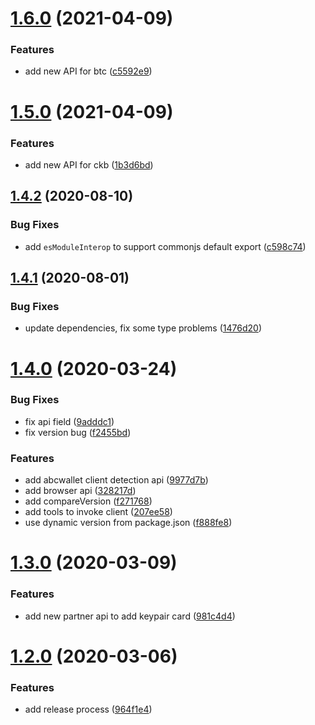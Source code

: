 # [1.6.0](https://github.com/BlockABC/abcwallet.js/compare/v1.5.0...v1.6.0) (2021-04-09)


### Features

* add new API for btc ([c5592e9](https://github.com/BlockABC/abcwallet.js/commit/c5592e99e441707e3be6a0256692750ba7bf84bf))

# [1.5.0](https://github.com/BlockABC/abcwallet.js/compare/v1.4.2...v1.5.0) (2021-04-09)


### Features

* add new API for ckb ([1b3d6bd](https://github.com/BlockABC/abcwallet.js/commit/1b3d6bd892c4bb31b930b1ddaf13e1bfc73e32aa))

## [1.4.2](https://github.com/BlockABC/abcwallet.js/compare/v1.4.1...v1.4.2) (2020-08-10)


### Bug Fixes

* add `esModuleInterop` to support commonjs default export ([c598c74](https://github.com/BlockABC/abcwallet.js/commit/c598c7405e9db006b64c037fb5d70dbc58d91c33))

## [1.4.1](https://github.com/BlockABC/abcwallet.js/compare/v1.4.0...v1.4.1) (2020-08-01)


### Bug Fixes

* update dependencies, fix some type problems ([1476d20](https://github.com/BlockABC/abcwallet.js/commit/1476d20bc224e109644e75387bd33d6b352a19e3))

# [1.4.0](https://github.com/BlockABC/abcwallet.js/compare/v1.3.0...v1.4.0) (2020-03-24)


### Bug Fixes

* fix api field ([9adddc1](https://github.com/BlockABC/abcwallet.js/commit/9adddc149782ff1c88a839bb7f08f4a295f2c51a))
* fix version bug ([f2455bd](https://github.com/BlockABC/abcwallet.js/commit/f2455bddf92033a4a84206095bb615fc1cde5e01))


### Features

* add abcwallet client detection api ([9977d7b](https://github.com/BlockABC/abcwallet.js/commit/9977d7b5909669d99eeb548a4347c96fd1e950af))
* add browser api ([328217d](https://github.com/BlockABC/abcwallet.js/commit/328217df03e69ec14bfe8452907963a84242cd91))
* add compareVersion ([f271768](https://github.com/BlockABC/abcwallet.js/commit/f2717688dba88c72623de6d1295e0be241cf1dbd))
* add tools to invoke client ([207ee58](https://github.com/BlockABC/abcwallet.js/commit/207ee586bfba0ef0cc2ab5b2d37bf7d12dedeac7))
* use dynamic version from package.json ([f888fe8](https://github.com/BlockABC/abcwallet.js/commit/f888fe8b0c6afd56d8dd60b97a1f8876a94dc98c))

# [1.3.0](https://github.com/BlockABC/abcwallet.js/compare/v1.2.0...v1.3.0) (2020-03-09)


### Features

* add new partner api to add keypair card ([981c4d4](https://github.com/BlockABC/abcwallet.js/commit/981c4d49d96d555aefac43742fbdd5851aef7d20))

# [1.2.0](https://github.com/BlockABC/abcwallet.js/compare/v1.1.3...v1.2.0) (2020-03-06)


### Features

* add release process ([964f1e4](https://github.com/BlockABC/abcwallet.js/commit/964f1e423eaf01baf0ba9aa160416493b4e48af0))
